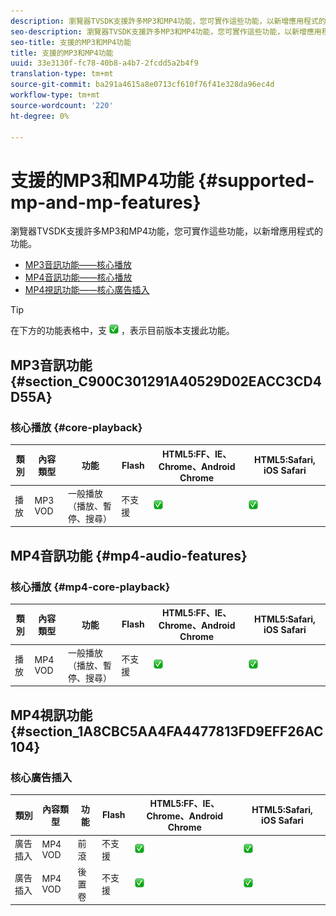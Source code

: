```yaml
---
description: 瀏覽器TVSDK支援許多MP3和MP4功能，您可實作這些功能，以新增應用程式的功能。
seo-description: 瀏覽器TVSDK支援許多MP3和MP4功能，您可實作這些功能，以新增應用程式的功能。
seo-title: 支援的MP3和MP4功能
title: 支援的MP3和MP4功能
uuid: 33e3130f-fc78-40b8-a4b7-2fcdd5a2b4f9
translation-type: tm+mt
source-git-commit: ba291a4615a8e0713cf610f76f41e328da96ec4d
workflow-type: tm+mt
source-wordcount: '220'
ht-degree: 0%

---
```



# 支援的MP3和MP4功能 {#supported-mp-and-mp-features}

瀏覽器TVSDK支援許多MP3和MP4功能，您可實作這些功能，以新增應用程式的功能。
* [MP3音訊功能——核心播放](#core-playback)
* [MP4音訊功能——核心播放](#mp4-audio-features)
* [MP4視訊功能——核心廣告插入](#section_1A8CBC5AA4FA4477813FD9EFF26AC104)

>[!TIP]
>
>在下方的功能表格中，支 ![援的圖示](assets/supported15.png) ，表示目前版本支援此功能。

## MP3音訊功能 {#section_C900C301291A40529D02EACC3CD4D55A}

### 核心播放 {#core-playback}

| 類別 | 內容類型 | 功能 | Flash | HTML5:FF、IE、Chrome、Android Chrome | HTML5:Safari, iOS Safari |
|--- |--- |--- |--- |--- |--- |
| 播放 | MP3 VOD | 一般播放（播放、暫停、搜尋） | 不支援 | ![支援的圖示](assets/supported15.png) | ![支援的圖示](assets/supported15.png) |

## MP4音訊功能 {#mp4-audio-features}

### 核心播放 {#mp4-core-playback}

| 類別 | 內容類型 | 功能 | Flash | HTML5:FF、IE、Chrome、Android Chrome | HTML5:Safari, iOS Safari |
|--- |--- |--- |--- |--- |--- |
| 播放 | MP4 VOD | 一般播放（播放、暫停、搜尋） | 不支援 | ![支援的圖示](assets/supported15.png) | ![支援的圖示](assets/supported15.png) |

## MP4視訊功能 {#section_1A8CBC5AA4FA4477813FD9EFF26AC104}

### 核心廣告插入

| 類別 | 內容類型 | 功能 | Flash | HTML5:FF、IE、Chrome、Android Chrome | HTML5:Safari, iOS Safari |
|--- |--- |--- |--- |--- |--- |
| 廣告插入 | MP4 VOD | 前滾 | 不支援 | ![支援的圖示](assets/supported15.png) | ![支援的圖示](assets/supported15.png) |
| 廣告插入 | MP4 VOD | 後置卷 | 不支援 | ![支援的圖示](assets/supported15.png) | ![支援的圖示](assets/supported15.png) |